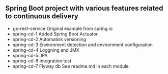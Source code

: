 ## Spring Boot project with various features related to continuous delivery
* gs-rest-service Original example from spring.io
* spring-cd-1     Added Spring Boot Actuator
* spring-cd-2     Automatisk versioning
* spring-cd-3     Environment detection and environment configuration
* spring-cd-4     Loggning and JMX
* spring-cd-5     JPA
* spring-cd-6     Integration test
* spring-cd-7     Flyway db
See readme.md in each module.